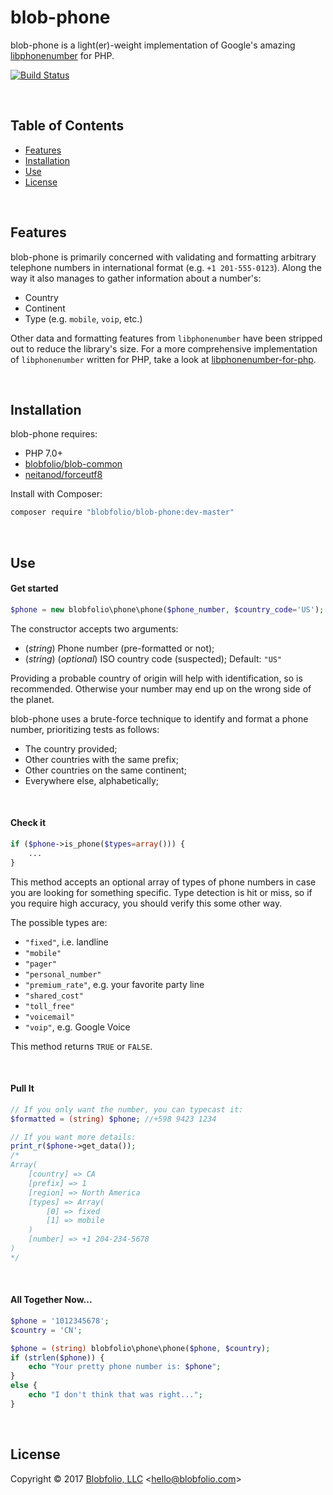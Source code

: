 # blob-phone

blob-phone is a light(er)-weight implementation of Google's amazing [libphonenumber](https://github.com/googlei18n/libphonenumber) for PHP.

[![Build Status](https://travis-ci.org/Blobfolio/blob-phone.svg?branch=master)](https://travis-ci.org/Blobfolio/blob-phone)

&nbsp;

## Table of Contents

 * [Features](#features)
 * [Installation](#installation)
 * [Use](#use)
 * [License](#license)

&nbsp;

## Features

blob-phone is primarily concerned with validating and formatting arbitrary telephone numbers in international format (e.g. `+1 201-555-0123`). Along the way it also manages to gather information about a number's:

 * Country
 * Continent
 * Type (e.g. `mobile`, `voip`, etc.)

Other data and formatting features from `libphonenumber` have been stripped out to reduce the library's size. For a more comprehensive implementation of `libphonenumber` written for PHP, take a look at [libphonenumber-for-php](https://github.com/giggsey/libphonenumber-for-php).

&nbsp;

## Installation

blob-phone requires:

 * PHP 7.0+
 * [blobfolio/blob-common](https://github.com/Blobfolio/blob-common)
 * [neitanod/forceutf8](https://github.com/neitanod/forceutf8)

Install with Composer:

```bash
composer require "blobfolio/blob-phone:dev-master"
```

&nbsp;

## Use

#### Get started

```php
$phone = new blobfolio\phone\phone($phone_number, $country_code='US');
```

The constructor accepts two arguments:

 * (*string*) Phone number (pre-formatted or not);
 * (*string*) (*optional*) ISO country code (suspected); Default: `"US"`

Providing a probable country of origin will help with identification, so is recommended. Otherwise your number may end up on the wrong side of the planet.

blob-phone uses a brute-force technique to identify and format a phone number, prioritizing tests as follows:

 * The country provided;
 * Other countries with the same prefix;
 * Other countries on the same continent;
 * Everywhere else, alphabetically;

&nbsp;

#### Check it

```php
if ($phone->is_phone($types=array())) {
    ...
}
```

This method accepts an optional array of types of phone numbers in case you are looking for something specific. Type detection is hit or miss, so if you require high accuracy, you should verify this some other way.

The possible types are:
 * `"fixed"`, i.e. landline
 * `"mobile"`
 * `"pager"`
 * `"personal_number"`
 * `"premium_rate"`, e.g. your favorite party line
 * `"shared_cost"`
 * `"toll_free"`
 * `"voicemail"`
 * `"voip"`, e.g. Google Voice

This method returns `TRUE` or `FALSE`.

&nbsp;

#### Pull It

```php
// If you only want the number, you can typecast it:
$formatted = (string) $phone; //+598 9423 1234

// If you want more details:
print_r($phone->get_data());
/*
Array(
    [country] => CA             
    [prefix] => 1               
    [region] => North America   
    [types] => Array(
        [0] => fixed              
        [1] => mobile
    )
    [number] => +1 204-234-5678
)
*/
```

&nbsp;

#### All Together Now...

```php
$phone = '1012345678';
$country = 'CN';

$phone = (string) blobfolio\phone\phone($phone, $country);
if (strlen($phone)) {
    echo "Your pretty phone number is: $phone";
}
else {
    echo "I don't think that was right...";
}
```

&nbsp;

## License

Copyright © 2017 [Blobfolio, LLC](https://blobfolio.com) &lt;hello@blobfolio.com&gt;